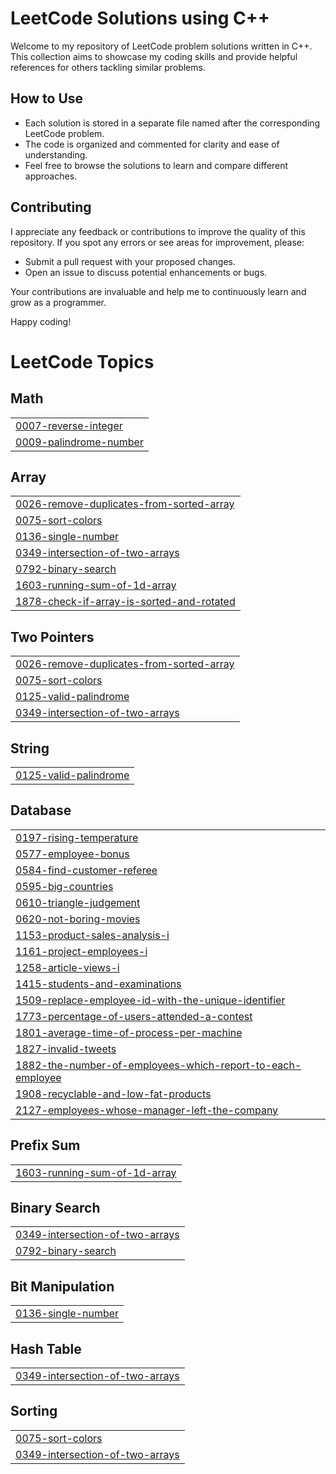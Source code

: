 # LeetCode Solutions using C++
Welcome to my repository of LeetCode problem solutions written in C++. This collection aims to showcase my coding skills and provide helpful references for others tackling similar problems.

## How to Use
- Each solution is stored in a separate file named after the corresponding LeetCode problem.
- The code is organized and commented for clarity and ease of understanding.
- Feel free to browse the solutions to learn and compare different approaches.

## Contributing
I appreciate any feedback or contributions to improve the quality of this repository. If you spot any errors or see areas for improvement, please:
- Submit a pull request with your proposed changes.
- Open an issue to discuss potential enhancements or bugs.

Your contributions are invaluable and help me to continuously learn and grow as a programmer.

Happy coding!

<!---LeetCode Topics Start-->
# LeetCode Topics
## Math
|  |
| ------- |
| [0007-reverse-integer](https://github.com/khushi747/LeetCode/tree/master/0007-reverse-integer) |
| [0009-palindrome-number](https://github.com/khushi747/LeetCode/tree/master/0009-palindrome-number) |
## Array
|  |
| ------- |
| [0026-remove-duplicates-from-sorted-array](https://github.com/khushi747/LeetCode/tree/master/0026-remove-duplicates-from-sorted-array) |
| [0075-sort-colors](https://github.com/khushi747/LeetCode/tree/master/0075-sort-colors) |
| [0136-single-number](https://github.com/khushi747/LeetCode/tree/master/0136-single-number) |
| [0349-intersection-of-two-arrays](https://github.com/khushi747/LeetCode/tree/master/0349-intersection-of-two-arrays) |
| [0792-binary-search](https://github.com/khushi747/LeetCode/tree/master/0792-binary-search) |
| [1603-running-sum-of-1d-array](https://github.com/khushi747/LeetCode/tree/master/1603-running-sum-of-1d-array) |
| [1878-check-if-array-is-sorted-and-rotated](https://github.com/khushi747/LeetCode/tree/master/1878-check-if-array-is-sorted-and-rotated) |
## Two Pointers
|  |
| ------- |
| [0026-remove-duplicates-from-sorted-array](https://github.com/khushi747/LeetCode/tree/master/0026-remove-duplicates-from-sorted-array) |
| [0075-sort-colors](https://github.com/khushi747/LeetCode/tree/master/0075-sort-colors) |
| [0125-valid-palindrome](https://github.com/khushi747/LeetCode/tree/master/0125-valid-palindrome) |
| [0349-intersection-of-two-arrays](https://github.com/khushi747/LeetCode/tree/master/0349-intersection-of-two-arrays) |
## String
|  |
| ------- |
| [0125-valid-palindrome](https://github.com/khushi747/LeetCode/tree/master/0125-valid-palindrome) |
## Database
|  |
| ------- |
| [0197-rising-temperature](https://github.com/khushi747/LeetCode/tree/master/0197-rising-temperature) |
| [0577-employee-bonus](https://github.com/khushi747/LeetCode/tree/master/0577-employee-bonus) |
| [0584-find-customer-referee](https://github.com/khushi747/LeetCode/tree/master/0584-find-customer-referee) |
| [0595-big-countries](https://github.com/khushi747/LeetCode/tree/master/0595-big-countries) |
| [0610-triangle-judgement](https://github.com/khushi747/LeetCode/tree/master/0610-triangle-judgement) |
| [0620-not-boring-movies](https://github.com/khushi747/LeetCode/tree/master/0620-not-boring-movies) |
| [1153-product-sales-analysis-i](https://github.com/khushi747/LeetCode/tree/master/1153-product-sales-analysis-i) |
| [1161-project-employees-i](https://github.com/khushi747/LeetCode/tree/master/1161-project-employees-i) |
| [1258-article-views-i](https://github.com/khushi747/LeetCode/tree/master/1258-article-views-i) |
| [1415-students-and-examinations](https://github.com/khushi747/LeetCode/tree/master/1415-students-and-examinations) |
| [1509-replace-employee-id-with-the-unique-identifier](https://github.com/khushi747/LeetCode/tree/master/1509-replace-employee-id-with-the-unique-identifier) |
| [1773-percentage-of-users-attended-a-contest](https://github.com/khushi747/LeetCode/tree/master/1773-percentage-of-users-attended-a-contest) |
| [1801-average-time-of-process-per-machine](https://github.com/khushi747/LeetCode/tree/master/1801-average-time-of-process-per-machine) |
| [1827-invalid-tweets](https://github.com/khushi747/LeetCode/tree/master/1827-invalid-tweets) |
| [1882-the-number-of-employees-which-report-to-each-employee](https://github.com/khushi747/LeetCode/tree/master/1882-the-number-of-employees-which-report-to-each-employee) |
| [1908-recyclable-and-low-fat-products](https://github.com/khushi747/LeetCode/tree/master/1908-recyclable-and-low-fat-products) |
| [2127-employees-whose-manager-left-the-company](https://github.com/khushi747/LeetCode/tree/master/2127-employees-whose-manager-left-the-company) |
## Prefix Sum
|  |
| ------- |
| [1603-running-sum-of-1d-array](https://github.com/khushi747/LeetCode/tree/master/1603-running-sum-of-1d-array) |
## Binary Search
|  |
| ------- |
| [0349-intersection-of-two-arrays](https://github.com/khushi747/LeetCode/tree/master/0349-intersection-of-two-arrays) |
| [0792-binary-search](https://github.com/khushi747/LeetCode/tree/master/0792-binary-search) |
## Bit Manipulation
|  |
| ------- |
| [0136-single-number](https://github.com/khushi747/LeetCode/tree/master/0136-single-number) |
## Hash Table
|  |
| ------- |
| [0349-intersection-of-two-arrays](https://github.com/khushi747/LeetCode/tree/master/0349-intersection-of-two-arrays) |
## Sorting
|  |
| ------- |
| [0075-sort-colors](https://github.com/khushi747/LeetCode/tree/master/0075-sort-colors) |
| [0349-intersection-of-two-arrays](https://github.com/khushi747/LeetCode/tree/master/0349-intersection-of-two-arrays) |
<!---LeetCode Topics End-->